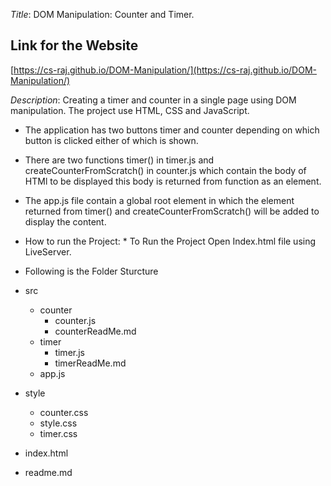 *Title*: DOM Manipulation: Counter and Timer.

## Link for the Website 
[https://cs-raj.github.io/DOM-Manipulation/](https://cs-raj.github.io/DOM-Manipulation/)

*Description*: Creating a timer and counter in a single page using DOM manipulation.
The project use HTML, CSS and JavaScript. 
* The application has two buttons timer and counter depending on which button is clicked either of which is shown.
* There are two functions timer() in timer.js  and createCounterFromScratch() in counter.js which contain the body of HTMl to be displayed this body is returned from function as an element.
* The app.js file contain a global root element in which the element returned from timer() and createCounterFromScratch() will be added to display the content.

* How to run the Project: * To Run the Project Open Index.html file using LiveServer.

* Following is the Folder Sturcture

* src
    * counter
        * counter.js
        * counterReadMe.md
    * timer
        * timer.js
        * timerReadMe.md
    * app.js
* style
    * counter.css
    * style.css
    * timer.css
* index.html
* readme.md
